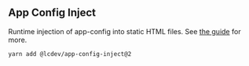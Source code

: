 ## App Config Inject

Runtime injection of app-config into static HTML files.
See [the guide](https://app-config.netlify.app/) for more.

```sh
yarn add @lcdev/app-config-inject@2
```

